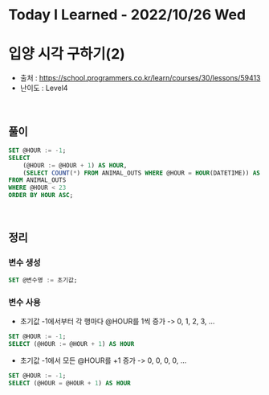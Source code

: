 # Today I Learned - 2022/10/26 Wed

# 입양 시각 구하기(2)
- 출처 : https://school.programmers.co.kr/learn/courses/30/lessons/59413
- 난이도 : Level4
<br>

## 풀이
```sql
SET @HOUR := -1; 
SELECT
    (@HOUR := @HOUR + 1) AS HOUR,
    (SELECT COUNT(*) FROM ANIMAL_OUTS WHERE @HOUR = HOUR(DATETIME)) AS COUNT
FROM ANIMAL_OUTS
WHERE @HOUR < 23
ORDER BY HOUR ASC;
```
<br>

## 정리
### 변수 생성
```sql
SET @변수명 := 초기값;
```

### 변수 사용
- 초기값 -1에서부터 각 행마다 @HOUR를 1씩 증가 -> 0, 1, 2, 3, ...
```sql
SET @HOUR := -1;
SELECT (@HOUR := @HOUR + 1) AS HOUR
```
- 초기값 -1에서 모든 @HOUR를 +1 증가 -> 0, 0, 0, 0, ...
```sql
SET @HOUR := -1;
SELECT (@HOUR = @HOUR + 1) AS HOUR
```

